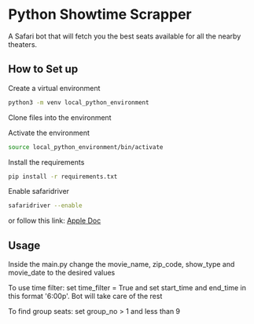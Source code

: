 # Python Showtime Scrapper

A Safari bot that will fetch you the best seats available for all the nearby theaters.

## How to Set up

Create a virtual environment
```bash
python3 -m venv local_python_environment
```

Clone files into the environment

Activate the environment
```bash
source local_python_environment/bin/activate
```

Install the requirements
```bash
pip install -r requirements.txt
```

Enable safaridriver
```bash
safaridriver --enable
```
or follow this link: [Apple Doc](https://developer.apple.com/documentation/webkit/testing_with_webdriver_in_safari)

## Usage
Inside the main.py change the movie_name, zip_code, show_type and movie_date to the desired values

To use time filter:
set time_filter = True and set start_time and end_time in this format '6:00p'. Bot will take care of the rest

To find group seats:
set group_no > 1 and less than 9
